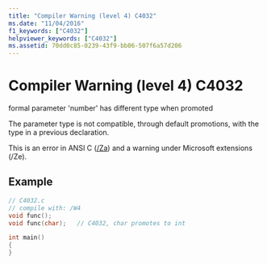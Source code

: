```yaml
---
title: "Compiler Warning (level 4) C4032"
ms.date: "11/04/2016"
f1_keywords: ["C4032"]
helpviewer_keywords: ["C4032"]
ms.assetid: 70dd0c85-0239-43f9-bb06-507f6a57d206
---
```

# Compiler Warning (level 4) C4032

formal parameter 'number' has different type when promoted

The parameter type is not compatible, through default promotions, with the type in a previous declaration.

This is an error in ANSI C ([/Za](../../build/reference/za-ze-disable-language-extensions.md)) and a warning under Microsoft extensions (/Ze).

## Example

```c
// C4032.c
// compile with: /W4
void func();
void func(char);   // C4032, char promotes to int

int main()
{
}
```